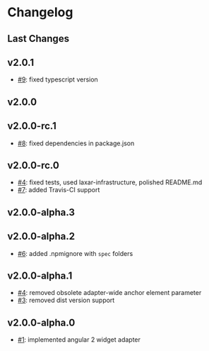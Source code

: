 # Changelog

## Last Changes


## v2.0.1

- [#9](https://github.com/LaxarJS/laxar-angular2-adapter/issues/9): fixed typescript version


## v2.0.0
## v2.0.0-rc.1

- [#8](https://github.com/LaxarJS/laxar-angular2-adapter/issues/8): fixed dependencies in package.json


## v2.0.0-rc.0

- [#4](https://github.com/LaxarJS/laxar-angular2-adapter/issues/4): fixed tests, used laxar-infrastructure, polished README.md
- [#7](https://github.com/LaxarJS/laxar-angular2-adapter/issues/7): added Travis-CI support


## v2.0.0-alpha.3
## v2.0.0-alpha.2

- [#6](https://github.com/LaxarJS/laxar-angular2-adapter/issues/6): added .npmignore with `spec` folders


## v2.0.0-alpha.1

- [#4](https://github.com/LaxarJS/laxar-angular2-adapter/issues/4): removed obsolete adapter-wide anchor element parameter
- [#3](https://github.com/LaxarJS/laxar-angular2-adapter/issues/3): removed dist version support


## v2.0.0-alpha.0

- [#1](https://github.com/LaxarJS/laxar-angular2-adapter/issues/1): implemented angular 2 widget adapter
